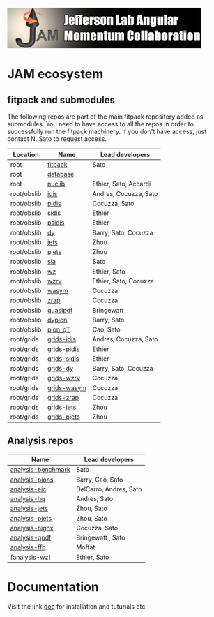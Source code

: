 ![jamlogo](logos/jam.jpg)

# JAM ecosystem 

## fitpack and submodules

The following repos are part of the main fitpack repository 
added as submodules. You need to have access to all the repos 
in order to successfully run the fitpack machinery. 
If you don't have access, just contact N. Sato to request 
access.


| Location    | Name                 | Lead developers       |
| --------    | ----                 | --------------        |
| root        | [fitpack]            | Sato                  |
| root        | [database]           |                       |
| root        | [nuclib]             | Ethier, Sato, Accardi |
| root/obslib | [idis]               | Andres, Cocuzza, Sato |
| root/obslib | [pidis]              | Cocuzza, Sato         |
| root/obslib | [sidis]              | Ethier                |
| root/obslib | [psidis]             | Ethier                |
| root/obslib | [dy]                 | Barry, Sato, Cocuzza  |
| root/obslib | [jets]               | Zhou                  |
| root/obslib | [pjets]              | Zhou                  |
| root/obslib | [sia]                | Sato                  |
| root/obslib | [wz]                 | Ethier, Sato          |
| root/obslib | [wzrv]               | Ethier, Sato, Cocuzza |
| root/obslib | [wasym]              | Cocuzza               |
| root/obslib | [zrap]               | Cocuzza               |
| root/obslib | [quasipdf]           | Bringewatt            |
| root/obslib | [dypion]             | Barry, Sato           |
| root/obslib | [pion_qT]            | Cao, Sato             |
| root/grids  | [grids-idis]         | Andres, Cocuzza, Sato |
| root/grids  | [grids-pidis]        | Ethier                |
| root/grids  | [grids-sidis]        | Ethier                |
| root/grids  | [grids-dy]           | Barry, Sato, Cocuzza  |
| root/grids  | [grids-wzrv]         | Cocuzza               |
| root/grids  | [grids-wasym]        | Cocuzza               |
| root/grids  | [grids-zrap]         | Cocuzza               |
| root/grids  | [grids-jets]         | Zhou                  |
| root/grids  | [grids-pjets]        | Zhou                  |


[fitpack]:https://github.com/JeffersonLab/fitpack
[database]:https://github.com/JeffersonLab/database
[nuclib]:https://github.com/JeffersonLab/nuclib

[idis]:https://github.com/JeffersonLab/idis
[pidis]:https://github.com/JeffersonLab/pidis
[sidis]:https://github.com/JeffersonLab/sidis
[psidis]:https://github.com/JeffersonLab/psidis
[dy]:https://github.com/JeffersonLab/dy
[jets]:https://github.com/JeffersonLab/jets
[pjets]:https://github.com/JeffersonLab/pjets
[sia]:https://github.com/JeffersonLab/sia
[wz]:https://github.com/JeffersonLab/wz
[wzrv]:https://github.com/JeffersonLab/wzrv
[wasym]:https://github.com/JeffersonLab/wasym
[zrap]:https://github.com/JeffersonLab/zrap
[quasipdf]:https://github.com/JeffersonLab/quasipdf

[dypion]:https://github.com/JeffersonLab/dypion
[pion_qT]:https://github.com/JeffersonLab/pion_qT
[ln]:https://github.com/JeffersonLab/ln

[grids-idis]:https://github.com/JeffersonLab/grids-idis
[grids-pidis]:https://github.com/JeffersonLab/grids-pidis
[grids-sidis]:https://github.com/JeffersonLab/grids-sidis
[grids-dy]:https://github.com/JeffersonLab/grids-dy
[grids-wzrv]:https://github.com/JeffersonLab/grids-wzrv
[grids-wasym]:https://github.com/JeffersonLab/grids-wasym
[grids-zrap]:https://github.com/JeffersonLab/grids-zrap
[grids-jets]:https://github.com/JeffersonLab/grids-jets
[grids-pjets]:https://github.com/JeffersonLab/grids-pjets


## Analysis repos 

| Name                 | Lead developers        |
| ----                 | --------------         |
| [analysis-benchmark] | Sato                   |
| [analysis-pions]     | Barry, Cao, Sato       |
| [analysis-eic]       | DelCarro, Andres, Sato |
| [analysis-hq]        | Andres, Sato           |
| [analysis-jets]      | Zhou, Sato             |
| [analysis-pjets]     | Zhou, Sato             |
| [analysis-highx]     | Cocuzza, Sato          |
| [analysis-qpdf]      | Bringewatt , Sato      |
| [analysis-ffh]       | Moffat                 |
| [analysis-wz]        | Ethier, Sato           |

[analysis-benchmark]:https://github.com/JeffersonLab/analysis-benchmark
[analysis-pions]:https://github.com/JeffersonLab/analysis-pions
[analysis-eic]:https://github.com/JeffersonLab/analysis-eic
[analysis-hq]:https://github.com/JeffersonLab/analysis-hq
[analysis-jets]:https://github.com/JeffersonLab/analysis-jets
[analysis-pjets]:https://github.com/JeffersonLab/analysis-pjets
[analysis-highx]:https://github.com/JeffersonLab/analysis-highx
[analysis-qpdf]:https://github.com/JeffersonLab/analysis-qpdf
[analysis-ffh]:https://github.com/JeffersonLab/analysis-ffh


# Documentation 

Visit the link [doc] for installation and tuturials etc. 

[doc]:https://jeffersonlab.github.io/fitpack/













